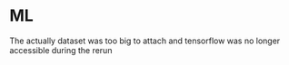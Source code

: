 # ML
The actually dataset was too big to attach and tensorflow was no longer accessible during the rerun
